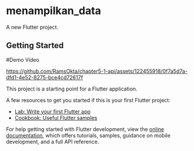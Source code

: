 # menampilkan_data

A new Flutter project.

## Getting Started
#Demo Video

https://github.com/RamsOkta/chapter5-1-api/assets/122455918/0f7a5d7a-dfd1-4e52-8275-bce4cd72617f



This project is a starting point for a Flutter application.

A few resources to get you started if this is your first Flutter project:

- [Lab: Write your first Flutter app](https://docs.flutter.dev/get-started/codelab)
- [Cookbook: Useful Flutter samples](https://docs.flutter.dev/cookbook)

For help getting started with Flutter development, view the
[online documentation](https://docs.flutter.dev/), which offers tutorials,
samples, guidance on mobile development, and a full API reference.
